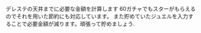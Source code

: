 デレステの天井までに必要な金額を計算します
60ガチャでもスターがもらえるのでそれを用いた節約にも対応しています。
また貯めていたジュエルを入力することで必要金額が減ります。頑張って貯めましょう.

